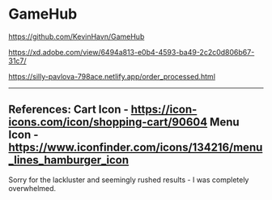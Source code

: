 # GameHub
https://github.com/KevinHavn/GameHub


https://xd.adobe.com/view/6494a813-e0b4-4593-ba49-2c2c0d806b67-31c7/


https://silly-pavlova-798ace.netlify.app/order_processed.html

----------------------------------------------
References:
Cart Icon - https://icon-icons.com/icon/shopping-cart/90604
Menu Icon - https://www.iconfinder.com/icons/134216/menu_lines_hamburger_icon
----------------------------------------------

Sorry for the lackluster and seemingly rushed results - I was completely overwhelmed.
